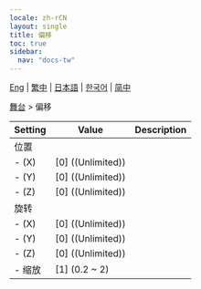 ```yaml
---
locale: zh-rCN
layout: single
title: 偏移
toc: true
sidebar:
  nav: "docs-tw"
---
```

[Eng](/dancexr/menu/2025.4/stage/offset) | [繁中](/tw/dancexr/menu/2025.4/stage/offset) | [日本語](/jp/dancexr/menu/2025.4/stage/offset) | [한국어](/kr/dancexr/menu/2025.4/stage/offset) | [简中](/zh/dancexr/menu/2025.4/stage/offset)

[舞台](../menu#舞台) > 偏移



| Setting | Value | Description |
| :--- | --- | :--- |
| 位置 || 
|- (X) | [0] ((Unlimited)) | 
|- (Y) | [0] ((Unlimited)) | 
|- (Z) | [0] ((Unlimited)) | 
| 旋转 || 
|- (X) | [0] ((Unlimited)) | 
|- (Y) | [0] ((Unlimited)) | 
|- (Z) | [0] ((Unlimited)) | 
|- 缩放 | [1] (0.2 ~ 2) | 
